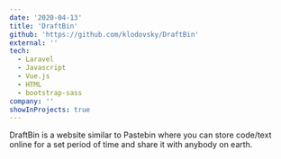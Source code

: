 ```yaml
---
date: '2020-04-13'
title: 'DraftBin'
github: 'https://github.com/klodovsky/DraftBin'
external: ''
tech:
  - Laravel
  - Javascript
  - Vue.js
  - HTML
  - bootstrap-sass
company: ''
showInProjects: true
---
```


DraftBin is a website similar to Pastebin where you can store code/text online for a set period of time and share it with anybody on earth.
